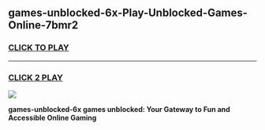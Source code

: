 
## games-unblocked-6x-Play-Unblocked-Games-Online-7bmr2
<h3>
<a href="https://premium76.site?title=games-unblocked-6x&ref=25A">CLICK TO PLAY</a></h3>
<hr>

<h3>
<a href="https://premium76.site?title=games-unblocked-6x&ref=25A">CLICK 2 PLAY</a>
  
</h3>

<a href="https://premium76.site?title=games-unblocked-6x&ref=25A"><img src="https://clearcache.store/games.png"></a>


**games-unblocked-6x games unblocked: Your Gateway to Fun and Accessible Online Gaming**
